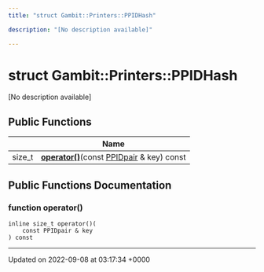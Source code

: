 ```yaml
---
title: "struct Gambit::Printers::PPIDHash"

description: "[No description available]"

---
```


# struct Gambit::Printers::PPIDHash



[No description available]

## Public Functions

|                | Name           |
| -------------- | -------------- |
| size_t | **[operator()](/documentation/code/classes/structgambit_1_1printers_1_1ppidhash/#function-operator)**(const [PPIDpair](/documentation/code/classes/structgambit_1_1printers_1_1ppidpair/) & key) const |

## Public Functions Documentation

### function operator()

```
inline size_t operator()(
    const PPIDpair & key
) const
```


-------------------------------

Updated on 2022-09-08 at 03:17:34 +0000
